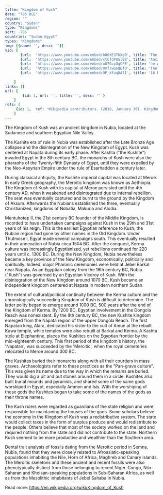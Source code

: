 ```yaml
---
title: "Kingdom of Kush"
date: "785 BCE"
region: ""
country: "Sudan" 
type: "Kingdoms"
sort: -785
countries: "Sudan,Egypt"
types: "Kingdoms"
img: [{name: '', desc: ''}]
vid: [
       {url:  'https://www.youtube.com/embed/b86XE3TbXg0', title: 'The Kush Empire | National Geographic'},
       {url:  'https://www.youtube.com/embed/xtUfdP8GlB8', title: 'Ancient Nubia - Kingdom Of Kush'},
       {url:  'https://www.youtube.com/embed/oG7GcpOqCPE', title: 'he Ancient Kingdom of Kush - Nubian Kingdom (Egypt/Sudan)'},
       {url:  'https://www.youtube.com/embed/0mf7wG6QEfQ', title: 'The Nubian Kingdom of Kush'},
       {url:  'https://www.youtube.com/embed/9P_XfuqDA7I', title: '16 New Pyramids Found in Sudan from Ancient Kingdom of Kush'} ,
        
    ]
links: []
url: [
        {id: 1, url: '', title: '', desc: '' }
    ]
refs: [
     {id: 1,  ref: 'Wikipedia contributors. (2019, January 30). Kingdom of Kush. In Wikipedia, The Free Encyclopedia. Retrieved 20:16, February 3, 2019, from ', url: 'https://en.wikipedia.org/w/index.php?title=Kingdom_of_Kush&oldid=880986192'}
    ]
---
```

The Kingdom of Kush was an ancient kingdom in Nubia, located at the Sudanese and southern Egyptian Nile Valley.

The Kushite era of rule in Nubia was established after the Late Bronze Age collapse and the disintegration of the New Kingdom of Egypt. Kush was centered at Napata during its early phase. After Kashta ("the Kushite") invaded Egypt in the 8th century BC, the monarchs of Kush were also the pharaohs of the Twenty-fifth Dynasty of Egypt, until they were expelled by the Neo-Assyrian Empire under the rule of Esarhaddon a century later.

During classical antiquity, the Kushite imperial capital was located at Meroë. In early Greek geography, the Meroitic kingdom was known as Aethiopia. The Kingdom of Kush with its capital at Meroe persisted until the 4th century AD, when it weakened and disintegrated due to internal rebellion. The seat was eventually captured and burnt to the ground by the Kingdom of Aksum. Afterwards the Nubians established the three, eventually Christianized, kingdoms of Nobatia, Makuria and Alodia.

Mentuhotep II, the 21st century BC founder of the Middle Kingdom, is recorded to have undertaken campaigns against Kush in the 29th and 31st years of his reign. This is the earliest Egyptian reference to Kush; the Nubian region had gone by other names in the Old Kingdom. Under Thutmose I, Egypt made several campaigns south. This eventually resulted in their annexation of Nubia circa 1504 BC. After the conquest, Kerma culture was increasingly Egyptianized, yet rebellions continued for 220 years until c. 1300 BC. During the New Kingdom, Nubia nevertheless became a key province of the New Kingdom, economically, politically and spiritually. Indeed, major Pharonic ceremonies were held at Jebel Barkal near Napata. As an Egyptian colony from the 16th century BC, Nubia ("Kush") was governed by an Egyptian Viceroy of Kush. With the disintegration of the New Kingdom around 1070 BC, Kush became an independent kingdom centered at Napata in modern northern Sudan.

The extent of cultural/political continuity between the Kerma culture and the chronologically succeeding Kingdom of Kush is difficult to determine. The latter polity began to emerge around 1000 BC, 500 years after the end of the Kingdom of Kerma. By 1200 BC, Egyptian involvement in the Dongola Reach was nonexistent. By the 8th century BC, the new Kushite kingdom emerged from the Napata region of the upper Dongola Reach. The first Napatan king, Alara, dedicated his sister to the cult of Amun at the rebuilt Kawa temple, while temples were also rebuilt at Barkal and Kerma. A Kashta stele at Elephantine, places the Kushites on the Egyptian frontier by the mid-eighteenth century. This first period of the kingdom's history, the 'Napatan', was succeeded by the 'Meroitic', when the royal cemeteries relocated to Meroe around 300 BC.

The Kushites buried their monarchs along with all their courtiers in mass graves. Archaeologists refer to these practices as the "Pan-grave culture". This was given its name due to the way in which the remains are buried. They would dig a pit and put stones around them in a circle. Kushites also built burial mounds and pyramids, and shared some of the same gods worshiped in Egypt, especially Ammon and Isis. With the worshiping of these gods the Kushites began to take some of the names of the gods as their throne names.

The Kush rulers were regarded as guardians of the state religion and were responsible for maintaining the houses of the gods. Some scholars believe the economy in the Kingdom of Kush was a redistributive system. The state would collect taxes in the form of surplus produce and would redistribute to the people. Others believe that most of the society worked on the land and required nothing from the state and did not contribute to the state. Northern Kush seemed to be more productive and wealthier than the Southern area.

Dental trait analysis of fossils dating from the Meroitic period in Semna, Nubia, found that they were closely related to Afroasiatic-speaking populations inhabiting the Nile, Horn of Africa, Maghreb and Canary Islands. The Meroitic skeletons and these ancient and recent fossils were also phenotypically distinct from those belonging to recent Niger–Congo, Nilo-Saharan and Khoisan-speaking populations in Sub-Saharan Africa, as well as from the Mesolithic inhabitants of Jebel Sahaba in Nubia.

Read more: https://en.wikipedia.org/wiki/Kingdom_of_Kush
